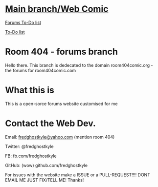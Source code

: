 
[Main branch/Web Comic](http://github.com/fredghostkyle/Room404/)
=======
[Forums To-Do list](http://github.com/fredghostkyle/Room404/blob/forums/todo.md/)

[To-Do list](http://github.com/fredghostkyle/Room404/blob/master/todo.md/)

Room 404 - forums branch
========
Hello there. This branch is dedecated to the domain room404comic.org - the forums for room404comic.com 

What this is
=====
This is a open-sorce forums website customised for me


Contact the Web Dev.
=====
Email: fredghostkyle@yahoo.com (mention room 404)

Twitter: @fredghostkyle

FB: fb.com/fredghostkyle

GitHub: (wow) github.com/fredghostkyle


For issues with the website make a ISSUE or a PULL-REQUEST!!!! DONT EMAIL ME JUST FIX/TELL ME! Thanks! 

